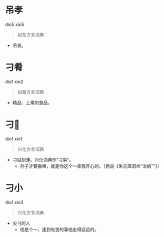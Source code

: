 # 吊孝
dio5 xio5
> 如东方言词典
- 吊丧。

# 刁肴
dio1 xio2
> 如皋方言词典
- 精品、上乘的食品。

# 刁𣻏
dio1 xio1
> 兴化方言词典
- 刁钻刻薄。兴化词典作“刁枭”。
  - 孙子才要搬哩，就是你这个～拿我开心的。（扬说《朱元璋泗州“治病”"》）

# 刁小
dio1 xio3
> 兴化方言词典
- 尖刁的人
  - 他是个～，逢到吃苦的事他走得远远的。
